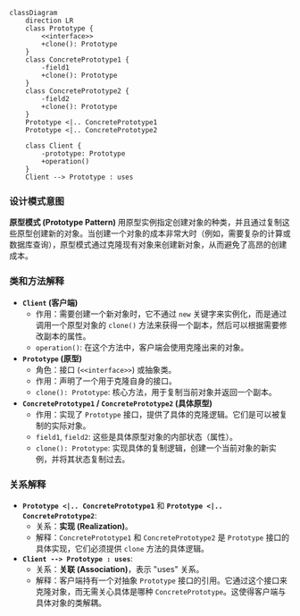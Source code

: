 ```mermaid
classDiagram
    direction LR
    class Prototype {
        <<interface>>
        +clone(): Prototype
    }
    class ConcretePrototype1 {
        -field1
        +clone(): Prototype
    }
    class ConcretePrototype2 {
        -field2
        +clone(): Prototype
    }
    Prototype <|.. ConcretePrototype1
    Prototype <|.. ConcretePrototype2

    class Client {
        -prototype: Prototype
        +operation()
    }
    Client --> Prototype : uses
```

### 设计模式意图

**原型模式 (Prototype Pattern)** 用原型实例指定创建对象的种类，并且通过复制这些原型创建新的对象。当创建一个对象的成本非常大时（例如，需要复杂的计算或数据库查询），原型模式通过克隆现有对象来创建新对象，从而避免了高昂的创建成本。

### 类和方法解释

*   **`Client` (客户端)**
    *   作用：需要创建一个新对象时，它不通过 `new` 关键字来实例化，而是通过调用一个原型对象的 `clone()` 方法来获得一个副本，然后可以根据需要修改副本的属性。
    *   `operation()`: 在这个方法中，客户端会使用克隆出来的对象。
*   **`Prototype` (原型)**
    *   角色：接口 (`<<interface>>`) 或抽象类。
    *   作用：声明了一个用于克隆自身的接口。
    *   `clone(): Prototype`: 核心方法，用于复制当前对象并返回一个副本。
*   **`ConcretePrototype1` / `ConcretePrototype2` (具体原型)**
    *   作用：实现了 `Prototype` 接口，提供了具体的克隆逻辑。它们是可以被复制的实际对象。
    *   `field1`, `field2`: 这些是具体原型对象的内部状态（属性）。
    *   `clone(): Prototype`: 实现具体的复制逻辑，创建一个当前对象的新实例，并将其状态复制过去。

### 关系解释

*   **`Prototype <|.. ConcretePrototype1`** 和 **`Prototype <|.. ConcretePrototype2`**:
    *   关系：**实现 (Realization)**。
    *   解释：`ConcretePrototype1` 和 `ConcretePrototype2` 是 `Prototype` 接口的具体实现，它们必须提供 `clone` 方法的具体逻辑。
*   **`Client --> Prototype : uses`**:
    *   关系：**关联 (Association)**，表示 "uses" 关系。
    *   解释：客户端持有一个对抽象 `Prototype` 接口的引用。它通过这个接口来克隆对象，而无需关心具体是哪种 `ConcretePrototype`。这使得客户端与具体对象的类解耦。
